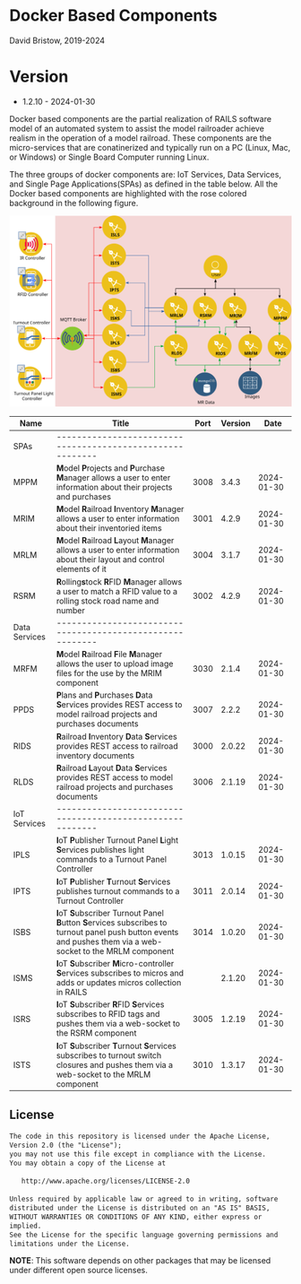 # Docker Based Components
David Bristow, 2019-2024

# Version
* 1.2.10 - 2024-01-30
 
Docker based components are the partial realization of RAILS software model of an automated system to assist the model railroader achieve realism in the operation of a model railroad. These components are the micro-services that are conatinerized and typically run on a PC (Linux, Mac, or Windows) or Single Board Computer running Linux.

The three groups of docker components are: IoT Services, Data Services, and Single Page Applications(SPAs) as defined in the table below. All the Docker based components are highlighted with the rose colored background in the following figure.

![System Design](https://github.com/djbristow/RAILS/blob/master/Docker%20Based/docker-based-ms.svg)

|Name |Title                                  |Port |Version|Date     |
|-----|----------------------------------------------------------|-----|-------|---------|
|SPAs|----------------------------------------------------------|
|MPPM|**M**odel **P**rojects and **P**urchase **M**anager allows a user to enter information about their projects and purchases|3008|3.4.3|2024-01-30|
|MRIM|**M**odel **R**ailroad **I**nventory **M**anager allows a user to enter information about their inventoried items|3001|4.2.9|2024-01-30|
|MRLM|**M**odel **R**ailroad **L**ayout **M**anager allows a user to enter information about their layout and control elements of it|3004|3.1.7|2024-01-30|
|RSRM|**R**olling**s**tock **R**FID **M**anager allows a user to match a RFID value to a rolling stock road name and number|3002|4.2.9|2024-01-30|
|Data Services|----------------------------------------------------------|
|MRFM|**M**odel **R**ailroad **F**ile **M**anager  allows the user to upload image files for the use by the MRIM component|3030|2.1.4|2024-01-30|
|PPDS|**P**lans and **P**urchases **D**ata **S**ervices  provides REST access to model railroad projects and purchases documents|3007|2.2.2|2024-01-30|
|RIDS|**R**ailroad **I**nventory **D**ata **S**ervices provides REST access to railroad inventory documents|3000|2.0.22|2024-01-30|
|RLDS|**R**ailroad **L**ayout **D**ata **S**ervices provides REST access to model railroad projects and purchases documents|3006|2.1.19|2024-01-30|
|IoT Services|----------------------------------------------------------|
|IPLS|**I**oT **P**ublisher Turnout Panel **L**ight **S**ervices publishes light commands to a Turnout Panel Controller|3013|1.0.15|2024-01-30|
|IPTS|**I**oT **P**ublisher **T**urnout **S**ervices publishes turnout commands to a Turnout Controller|3011|2.0.14|2024-01-30|
|ISBS|**I**oT **S**ubscriber Turnout Panel **B**utton **S**ervices subscribes to turnout panel push button events and pushes them via a web-socket to the MRLM component|3014|1.0.20|2024-01-30|
|ISMS|**I**oT **S**ubscriber **M**icro-controller **S**ervices subscribes to micros and adds or updates micros collection in RAILS||2.1.20|2024-01-30|
|ISRS|**I**oT **S**ubscriber **R**FID **S**ervices subscribes to RFID tags and pushes them via a web-socket to the RSRM component|3005|1.2.19|2024-01-30|
|ISTS|**I**oT **S**ubscriber **T**urnout **S**ervices subscribes to turnout switch closures and pushes them via a web-socket to the MRLM component|3010|1.3.17|2024-01-30|

## License

    The code in this repository is licensed under the Apache License, Version 2.0 (the "License");
    you may not use this file except in compliance with the License.
    You may obtain a copy of the License at

       http://www.apache.org/licenses/LICENSE-2.0

    Unless required by applicable law or agreed to in writing, software
    distributed under the License is distributed on an "AS IS" BASIS,
    WITHOUT WARRANTIES OR CONDITIONS OF ANY KIND, either express or implied.
    See the License for the specific language governing permissions and
    limitations under the License.

**NOTE**: This software depends on other packages that may be licensed under different open source licenses.

